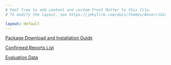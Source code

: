 ```yaml
---
# Feel free to add content and custom Front Matter to this file.
# To modify the layout, see https://jekyllrb.com/docs/themes/#overriding-theme-defaults

layout: default
---
```


[Package Download and Installation Guide](/reviewnote)

[Confirmed Reports List](/list)

[Evaluation Data](/data)

